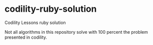 # codility-ruby-solution
Codility Lessons ruby solution


Not all algorithms in this repository solve with 100 percent the problem presented in codility.
